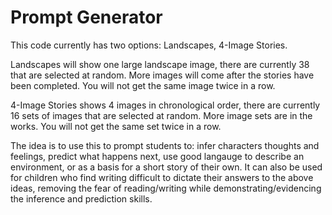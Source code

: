 # Prompt Generator

This code currently has two options: Landscapes, 4-Image Stories. 

Landscapes will show one large landscape image, there are currently 38 that are selected at random. More images will come after the stories have been completed. You will not get the same image twice in a row.

4-Image Stories shows 4 images in chronological order, there are currently 16 sets of images that are selected at random. More image sets are in the works. You will not get the same set twice in a row.

The idea is to use this to prompt students to: infer characters thoughts and feelings, predict what happens next, use good langauge to describe an environment, or as a basis for a short story of their own. It can also be used for children who find writing difficult to dictate their answers to the above ideas, removing the fear of reading/writing while demonstrating/evidencing the inference and prediction skills.
